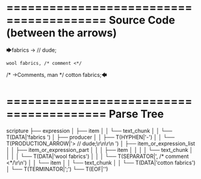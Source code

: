 ========================================
Source Code (between the arrows)
========================================

🡆fabrics ->        // dude;

    wool fabrics, /* comment <*/
/* ->Comments, man */    cotton fabrics;🡄

========================================
Parse Tree
========================================

scripture
├── expression
│   ├── item
│   │   └── text_chunk
│   │       └── T(DATA|'fabrics ')
│   ├── producer
│   │   ├── T(HYPHEN|'-')
│   │   └── T(PRODUCTION_ARROW|'>        // dude;\r\n\r\n    ')
│   ├── item_or_expression_list
│   │   ├── item_or_expression_part
│   │   │   ├── item
│   │   │   │   └── text_chunk
│   │   │   │       └── T(DATA|'wool fabrics')
│   │   │   └── T(SEPARATOR|', /* comment <*/\r\n')
│   │   └── item
│   │       └── text_chunk
│   │           └── T(DATA|'cotton fabrics')
│   └── T(TERMINATOR|';')
└── T(EOF|'<EOF>')